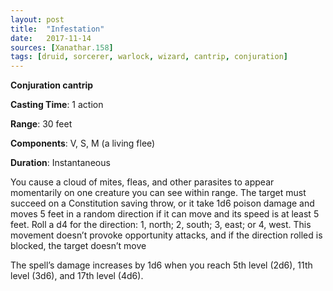 ```yaml
---
layout: post
title:  "Infestation"
date:   2017-11-14
sources: [Xanathar.158]
tags: [druid, sorcerer, warlock, wizard, cantrip, conjuration]
---
```


**Conjuration cantrip**

**Casting Time**: 1 action

**Range**: 30 feet

**Components**: V, S, M (a living flee)

**Duration**: Instantaneous

You cause a cloud of mites, fleas, and other parasites to appear momentarily on one creature you can see within range. The target must succeed on a Constitution saving throw, or it take 1d6 poison damage and moves 5 feet in a random direction if it can move and its speed is at least 5 feet. Roll a d4 for the direction: 1, north; 2, south; 3, east; or 4, west. This movement doesn’t provoke opportunity attacks, and if the direction rolled is blocked, the target doesn’t move

The spell’s damage increases by 1d6 when you reach 5th level (2d6), 11th level (3d6), and 17th level (4d6).
